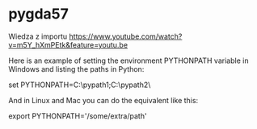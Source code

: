 # pygda57

Wiedza z importu https://www.youtube.com/watch?v=m5Y_hXmPEtk&feature=youtu.be


Here is an example of setting the environment PYTHONPATH variable in Windows and listing the paths in Python:

set PYTHONPATH=C:\pypath1\;C:\pypath2\

And in Linux and Mac you can do the equivalent like this:

export PYTHONPATH='/some/extra/path'
